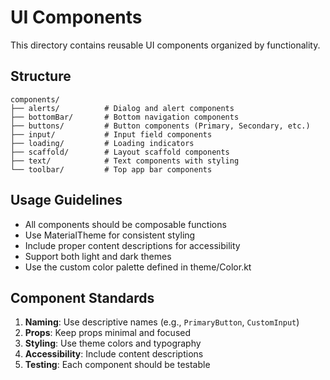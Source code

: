 # UI Components

This directory contains reusable UI components organized by functionality.

## Structure

```
components/
├── alerts/          # Dialog and alert components
├── bottomBar/       # Bottom navigation components
├── buttons/         # Button components (Primary, Secondary, etc.)
├── input/           # Input field components
├── loading/         # Loading indicators
├── scaffold/        # Layout scaffold components
├── text/            # Text components with styling
└── toolbar/         # Top app bar components
```

## Usage Guidelines

- All components should be composable functions
- Use MaterialTheme for consistent styling
- Include proper content descriptions for accessibility
- Support both light and dark themes
- Use the custom color palette defined in theme/Color.kt

## Component Standards

1. **Naming**: Use descriptive names (e.g., `PrimaryButton`, `CustomInput`)
2. **Props**: Keep props minimal and focused
3. **Styling**: Use theme colors and typography
4. **Accessibility**: Include content descriptions
5. **Testing**: Each component should be testable 